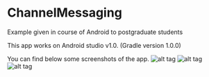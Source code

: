 # ChannelMessaging
Example given in course of Android to postgraduate students

This app works on Android studio v1.0.
(Gradle version 1.0.0)

You can find below some screenshots of the app.
![alt tag](http://raphaelbischof.fr/img/screen1.png)
![alt tag](http://raphaelbischof.fr/img/screen2.png)
![alt tag](http://raphaelbischof.fr/img/screen3.png)